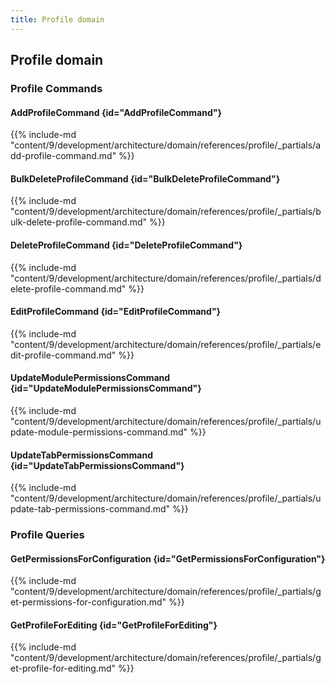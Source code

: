 ```yaml
---
title: Profile domain
---
```


## Profile domain

### Profile Commands

#### AddProfileCommand {id="AddProfileCommand"}

{{%  include-md "content/9/development/architecture/domain/references/profile/_partials/add-profile-command.md" %}}
#### BulkDeleteProfileCommand {id="BulkDeleteProfileCommand"}

{{%  include-md "content/9/development/architecture/domain/references/profile/_partials/bulk-delete-profile-command.md" %}}
#### DeleteProfileCommand {id="DeleteProfileCommand"}

{{%  include-md "content/9/development/architecture/domain/references/profile/_partials/delete-profile-command.md" %}}
#### EditProfileCommand {id="EditProfileCommand"}

{{%  include-md "content/9/development/architecture/domain/references/profile/_partials/edit-profile-command.md" %}}
#### UpdateModulePermissionsCommand {id="UpdateModulePermissionsCommand"}

{{%  include-md "content/9/development/architecture/domain/references/profile/_partials/update-module-permissions-command.md" %}}
#### UpdateTabPermissionsCommand {id="UpdateTabPermissionsCommand"}

{{%  include-md "content/9/development/architecture/domain/references/profile/_partials/update-tab-permissions-command.md" %}}

### Profile Queries

#### GetPermissionsForConfiguration {id="GetPermissionsForConfiguration"}

{{%  include-md "content/9/development/architecture/domain/references/profile/_partials/get-permissions-for-configuration.md" %}}
#### GetProfileForEditing {id="GetProfileForEditing"}

{{%  include-md "content/9/development/architecture/domain/references/profile/_partials/get-profile-for-editing.md" %}}
